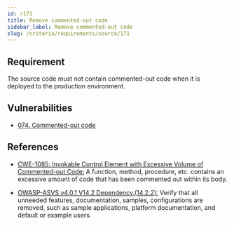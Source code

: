 ```yaml
---
id: r171
title: Remove commented-out code
sidebar_label: Remove commented-out code
slug: /criteria/requirements/source/171
---
```


## Requirement

The source code must not contain commented-out code
when it is deployed to the production environment.

## Vulnerabilities

- [074. Commented-out code](/criteria/vulnerabilities/074)

## References

- [CWE-1085: Invokable Control Element with Excessive Volume of Commented-out Code:](https://cwe.mitre.org/data/definitions/1085.html)
A function, method, procedure, etc.
contains an excessive amount of code
that has been commented out within its body.

- [OWASP-ASVS v4.0.1 V14.2 Dependency.(14.2.2):](https://owasp.org/www-pdf-archive/OWASP_Application_Security_Verification_Standard_4.0-en.pdf)
Verify that all unneeded features,
documentation, samples,
configurations are removed,
such as sample applications,
platform documentation,
and default or example users.
